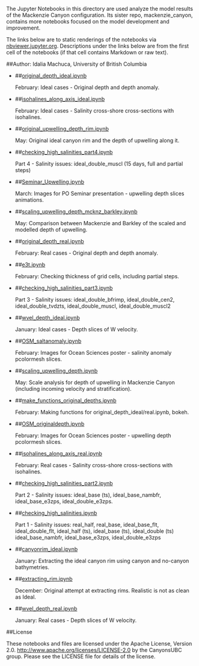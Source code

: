 The Jupyter Notebooks in this directory are used analyze the model results of the Mackenzie Canyon configuration. Its sister repo, mackenzie_canyon, contains more notebooks focused on the model development and improvement.

The links below are to static renderings of the notebooks via
[nbviewer.jupyter.org](http://nbviewer.jupyter.org/).
Descriptions under the links below are from the first cell of the notebooks
(if that cell contains Markdown or raw text).

##Author: Idalia Machuca, University of British Columbia

* ##[original_depth_ideal.ipynb](http://nbviewer.jupyter.org/urls/bitbucket.org/CanyonsUBC/analysis_mackenzie_canyon/raw/tip/notebooks/upwelling_depth/original_depth_ideal.ipynb)  
    
    February: Ideal cases - Original depth and depth anomaly.  

* ##[isohalines_along_axis_ideal.ipynb](http://nbviewer.jupyter.org/urls/bitbucket.org/CanyonsUBC/analysis_mackenzie_canyon/raw/tip/notebooks/upwelling_depth/isohalines_along_axis_ideal.ipynb)  
    
    February: Ideal cases - Salinity cross-shore cross-sections with isohalines.  

* ##[original_upwelling_depth_rim.ipynb](http://nbviewer.jupyter.org/urls/bitbucket.org/CanyonsUBC/analysis_mackenzie_canyon/raw/tip/notebooks/upwelling_depth/original_upwelling_depth_rim.ipynb)  
    
    May: Original ideal canyon rim and the depth of upwelling along it.  

* ##[checking_high_salinities_part4.ipynb](http://nbviewer.jupyter.org/urls/bitbucket.org/CanyonsUBC/analysis_mackenzie_canyon/raw/tip/notebooks/upwelling_depth/checking_high_salinities_part4.ipynb)  
    
    Part 4 - Salinity issues: ideal_double_muscl (15 days, full and partial steps)  

* ##[Seminar_Upwelling.ipynb](http://nbviewer.jupyter.org/urls/bitbucket.org/CanyonsUBC/analysis_mackenzie_canyon/raw/tip/notebooks/upwelling_depth/Seminar_Upwelling.ipynb)  
    
    March: Images for PO Seminar presentation - upwelling depth slices animations.   

* ##[scaling_upwelling_depth_mcknz_barkley.ipynb](http://nbviewer.jupyter.org/urls/bitbucket.org/CanyonsUBC/analysis_mackenzie_canyon/raw/tip/notebooks/upwelling_depth/scaling_upwelling_depth_mcknz_barkley.ipynb)  
    
    May: Comparison between Mackenzie and Barkley of the scaled and modelled depth of upwelling.  

* ##[original_depth_real.ipynb](http://nbviewer.jupyter.org/urls/bitbucket.org/CanyonsUBC/analysis_mackenzie_canyon/raw/tip/notebooks/upwelling_depth/original_depth_real.ipynb)  
    
    February: Real cases - Original depth and depth anomaly.  

* ##[e3t.ipynb](http://nbviewer.jupyter.org/urls/bitbucket.org/CanyonsUBC/analysis_mackenzie_canyon/raw/tip/notebooks/upwelling_depth/e3t.ipynb)  
    
    February: Checking thickness of grid cells, including partial steps.  

* ##[checking_high_salinities_part3.ipynb](http://nbviewer.jupyter.org/urls/bitbucket.org/CanyonsUBC/analysis_mackenzie_canyon/raw/tip/notebooks/upwelling_depth/checking_high_salinities_part3.ipynb)  
    
    Part 3 - Salinity issues: ideal_double_bfrimp, ideal_double_cen2, ideal_double_tvdzts, ideal_double_muscl, ideal_double_muscl2  

* ##[wvel_depth_ideal.ipynb](http://nbviewer.jupyter.org/urls/bitbucket.org/CanyonsUBC/analysis_mackenzie_canyon/raw/tip/notebooks/upwelling_depth/wvel_depth_ideal.ipynb)  
    
    January: Ideal cases - Depth slices of W velocity.  

* ##[OSM_saltanomaly.ipynb](http://nbviewer.jupyter.org/urls/bitbucket.org/CanyonsUBC/analysis_mackenzie_canyon/raw/tip/notebooks/upwelling_depth/OSM_saltanomaly.ipynb)  
    
    February: Images for Ocean Sciences poster - salinity anomaly pcolormesh slices.   

* ##[scaling_upwelling_depth.ipynb](http://nbviewer.jupyter.org/urls/bitbucket.org/CanyonsUBC/analysis_mackenzie_canyon/raw/tip/notebooks/upwelling_depth/scaling_upwelling_depth.ipynb)  
    
    May: Scale analysis for depth of upwelling in Mackenzie Canyon (including incoming velocity and stratification).  

* ##[make_functions_original_depths.ipynb](http://nbviewer.jupyter.org/urls/bitbucket.org/CanyonsUBC/analysis_mackenzie_canyon/raw/tip/notebooks/upwelling_depth/make_functions_original_depths.ipynb)  
    
    February: Making functions for original_depth_ideal/real.ipynb, bokeh.  

* ##[OSM_originaldepth.ipynb](http://nbviewer.jupyter.org/urls/bitbucket.org/CanyonsUBC/analysis_mackenzie_canyon/raw/tip/notebooks/upwelling_depth/OSM_originaldepth.ipynb)  
    
    February: Images for Ocean Sciences poster - upwelling depth pcolormesh slices.   

* ##[isohalines_along_axis_real.ipynb](http://nbviewer.jupyter.org/urls/bitbucket.org/CanyonsUBC/analysis_mackenzie_canyon/raw/tip/notebooks/upwelling_depth/isohalines_along_axis_real.ipynb)  
    
    February: Real cases - Salinity cross-shore cross-sections with isohalines.  

* ##[checking_high_salinities_part2.ipynb](http://nbviewer.jupyter.org/urls/bitbucket.org/CanyonsUBC/analysis_mackenzie_canyon/raw/tip/notebooks/upwelling_depth/checking_high_salinities_part2.ipynb)  
    
    Part 2 - Salinity issues: ideal_base (ts), ideal_base_nambfr, ideal_base_e3zps, ideal_double_e3zps.  

* ##[checking_high_salinities.ipynb](http://nbviewer.jupyter.org/urls/bitbucket.org/CanyonsUBC/analysis_mackenzie_canyon/raw/tip/notebooks/upwelling_depth/checking_high_salinities.ipynb)  
    
    Part 1 - Salinity issues: real_half, real_base, ideal_base_flt, ideal_double_flt, ideal_half (ts), ideal_base (ts), ideal_double (ts) ideal_base_nambfr, ideal_base_e3zps, ideal_double_e3zps  

* ##[canyonrim_ideal.ipynb](http://nbviewer.jupyter.org/urls/bitbucket.org/CanyonsUBC/analysis_mackenzie_canyon/raw/tip/notebooks/upwelling_depth/canyonrim_ideal.ipynb)  
    
    January: Extracting the ideal canyon rim using canyon and no-canyon bathymetries.  

* ##[extracting_rim.ipynb](http://nbviewer.jupyter.org/urls/bitbucket.org/CanyonsUBC/analysis_mackenzie_canyon/raw/tip/notebooks/upwelling_depth/extracting_rim.ipynb)  
    
    December: Original attempt at extracting rims. Realistic is not as clean as Ideal.  

* ##[wvel_depth_real.ipynb](http://nbviewer.jupyter.org/urls/bitbucket.org/CanyonsUBC/analysis_mackenzie_canyon/raw/tip/notebooks/upwelling_depth/wvel_depth_real.ipynb)  
    
    January: Real cases - Depth slices of W velocity.  


##License

These notebooks and files are licensed under the Apache License, Version 2.0.
http://www.apache.org/licenses/LICENSE-2.0 by the CanyonsUBC group.
Please see the LICENSE file for details of the license.
